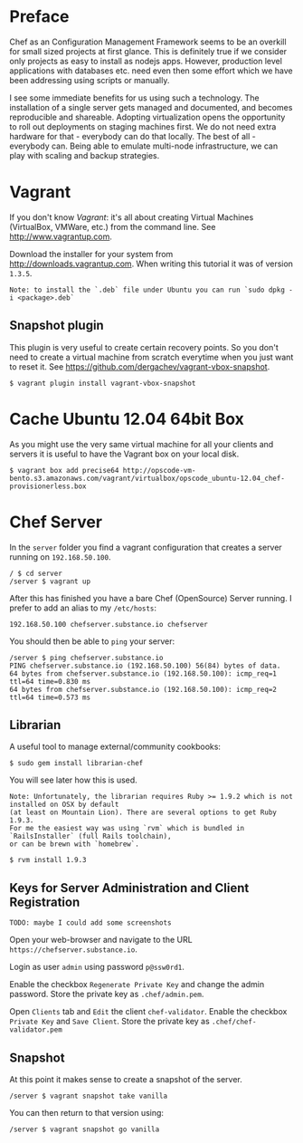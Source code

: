 # Preface

Chef as an Configuration Management Framework seems to be an overkill for small sized projects at first glance.
This is definitely true if we consider only projects as easy to install as nodejs apps.
However, production level applications with databases etc. need even then some effort which we have been addressing
using scripts or manually.

I see some immediate benefits for us using such a technology.
The installation of a single server gets managed and documented, and becomes reproducible and shareable.
Adopting virtualization opens the opportunity to roll out deployments on staging machines first. We do not need extra hardware for that - everybody can do that locally. The best of all - everybody can.
Being able to emulate multi-node infrastructure, we can play with scaling and backup strategies.


# Vagrant

If you don't know *Vagrant*: it's all about creating Virtual Machines (VirtualBox, VMWare, etc.) from the command line.
See http://www.vagrantup.com.


Download the installer for your system from http://downloads.vagrantup.com.
When writing this tutorial it was of version `1.3.5`.

    Note: to install the `.deb` file under Ubuntu you can run `sudo dpkg -i <package>.deb`

## Snapshot plugin

This plugin is very useful to create certain recovery points. So you don't need to create a virtual machine from scratch
everytime when you just want to reset it. See https://github.com/dergachev/vagrant-vbox-snapshot.

```
$ vagrant plugin install vagrant-vbox-snapshot
```

# Cache Ubuntu 12.04 64bit Box

As you might use the very same virtual machine for all your clients and servers
it is useful to have the Vagrant box on your local disk.

```
$ vagrant box add precise64 http://opscode-vm-bento.s3.amazonaws.com/vagrant/virtualbox/opscode_ubuntu-12.04_chef-provisionerless.box
```

# Chef Server

In the `server` folder you find a vagrant configuration that creates a server running on `192.168.50.100`.

```
/ $ cd server
/server $ vagrant up
```

After this has finished you have a bare Chef (OpenSource) Server running.
I prefer to add an alias to my `/etc/hosts`:

```
192.168.50.100 chefserver.substance.io chefserver
```

You should then be able to `ping` your server:

```
/server $ ping chefserver.substance.io
PING chefserver.substance.io (192.168.50.100) 56(84) bytes of data.
64 bytes from chefserver.substance.io (192.168.50.100): icmp_req=1 ttl=64 time=0.830 ms
64 bytes from chefserver.substance.io (192.168.50.100): icmp_req=2 ttl=64 time=0.573 ms
```

## Librarian

A useful tool to manage external/community cookbooks:

```
$ sudo gem install librarian-chef
```

You will see later how this is used.


    Note: Unfortunately, the librarian requires Ruby >= 1.9.2 which is not installed on OSX by default
    (at least on Mountain Lion). There are several options to get Ruby 1.9.3.
    For me the easiest way was usìng `rvm` which is bundled in `RailsInstaller` (full Rails toolchain),
    or can be brewn with `homebrew`.

```
$ rvm install 1.9.3
```

## Keys for Server Administration and Client Registration

    TODO: maybe I could add some screenshots

Open your web-browser and navigate to the URL `https://chefserver.substance.io`.

Login as user `admin` using password `p@ssw0rd1`.

Enable the checkbox `Regenerate Private Key` and change the admin password.
Store the private key as `.chef/admin.pem`.

Open `Clients` tab and `Edit` the client `chef-validator`.
Enable the checkbox `Private Key` and `Save Client`.
Store the private key as `.chef/chef-validator.pem`

## Snapshot

At this point it makes sense to create a snapshot of the server.

```
/server $ vagrant snapshot take vanilla
```

You can then return to that version using:

```
/server $ vagrant snapshot go vanilla
```
